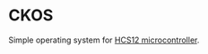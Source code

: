 CKOS
====

Simple operating system for [HCS12 microcontroller](http://en.wikipedia.org/wiki/Freescale_68HC12).
